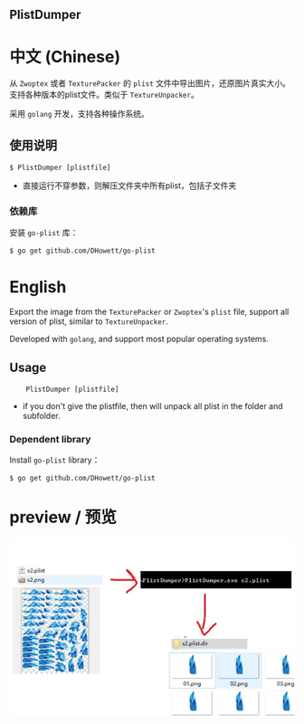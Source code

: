 
PlistDumper
--------------


# 中文 (Chinese)

从 `Zwoptex` 或者 `TexturePacker` 的 `plist` 文件中导出图片，还原图片真实大小。支持各种版本的plist文件。类似于 `TextureUnpacker`。

采用 `golang` 开发，支持各种操作系统。

## 使用说明

```
$ PlistDumper [plistfile]
```
* 直接运行不穿参数，则解压文件夹中所有plist，包括子文件夹

### 依赖库

安装 `go-plist` 库：

```
$ go get github.com/DHowett/go-plist
```

# English

Export the image from the `TexturePacker` or `Zwoptex`'s  `plist` file, support all version of plist, similar to `TextureUnpacker`.

Developed with `golang`, and support most popular operating systems.

## Usage

```
    PlistDumper [plistfile]
```

* if you don't give the plistfile, then will unpack all plist in the folder and subfolder.

### Dependent library

Install `go-plist` library：

```
$ go get github.com/DHowett/go-plist
```

# preview / 预览

![preview](./preview.jpg)